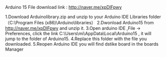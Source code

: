 Arduino 15 File download link : http://naver.me/xpDlFpwy


1.Download Arduinolibrary.zip and unzip to your Arduino IDE Libraries folder（C:\Program Files (x86)\Arduino\libraries）
2.Dwonload Arduino15 from http://naver.me/xpDlFpwy  and unzip it.
3.Open arduino IDE ,File -> Preferences, click the link C:\Users\mi\AppData\Local\Arduino15 , it will jump to the folder of Arduino15.
4.Replace this folder with the file you downloaded.
5.Reopen Arduino IDE you will find dstike board in the boards Manager
